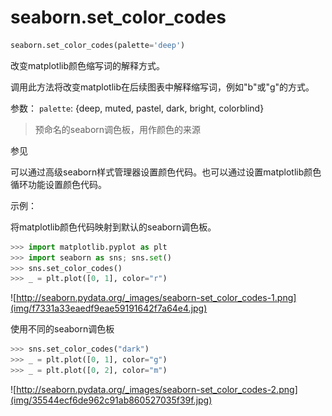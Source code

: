 # seaborn.set_color_codes

```python
seaborn.set_color_codes(palette='deep')
```

改变matplotlib颜色缩写词的解释方式。

调用此方法将改变matplotlib在后续图表中解释缩写词，例如"b"或"g"的方式。

参数： `palette`: {deep, muted, pastel, dark, bright, colorblind}

> 预命名的seaborn调色板，用作颜色的来源

参见

可以通过高级seaborn样式管理器设置颜色代码。也可以通过设置matplotlib颜色循环功能设置颜色代码。

示例：

将matplotlib颜色代码映射到默认的seaborn调色板。

```python
>>> import matplotlib.pyplot as plt
>>> import seaborn as sns; sns.set()
>>> sns.set_color_codes()
>>> _ = plt.plot([0, 1], color="r")
```

![http://seaborn.pydata.org/_images/seaborn-set_color_codes-1.png](img/f7331a33eaedf9eae59191642f7a64e4.jpg)

使用不同的seaborn调色板

```python
>>> sns.set_color_codes("dark")
>>> _ = plt.plot([0, 1], color="g")
>>> _ = plt.plot([0, 2], color="m")
```

![http://seaborn.pydata.org/_images/seaborn-set_color_codes-2.png](img/35544ecf6de962c91ab860527035f39f.jpg)

